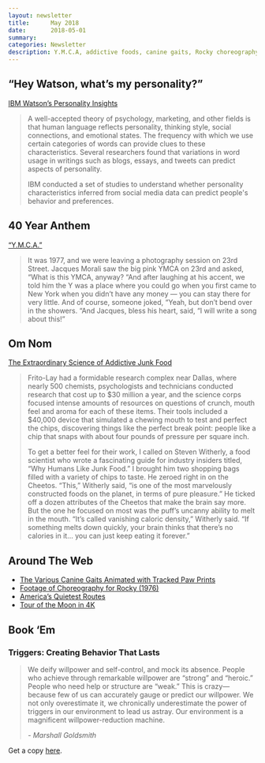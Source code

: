 ```yaml
---
layout: newsletter
title:      May 2018
date:       2018-05-01
summary:    
categories: Newsletter
description: Y.M.C.A, addictive foods, canine gaits, Rocky choreography
---
```


## “Hey Watson, what’s my personality?”

[IBM Watson’s Personality Insights](https://personality-insights-demo.ng.bluemix.net "IBM Watson’s Personality Insights")

> A well-accepted theory of psychology, marketing, and other fields is that human language reflects personality, thinking style, social connections, and emotional states. The frequency with which we use certain categories of words can provide clues to these characteristics. Several researchers found that variations in word usage in writings such as blogs, essays, and tweets can predict aspects of personality.
> 
> IBM conducted a set of studies to understand whether personality characteristics inferred from social media data can predict people's behavior and preferences.

## 40 Year Anthem

[“Y.M.C.A.”](https://www.spin.com/2008/05/ymca-oral-history/ "“Y.M.C.A.” (An Oral History)")

> It was 1977, and we were leaving a photography session on 23rd Street. Jacques Morali saw the big pink YMCA on 23rd and asked, “What is this YMCA, anyway? “And after laughing at his accent, we told him the Y was a place where you could go when you first came to New York when you didn’t have any money — you can stay there for very little. And of course, someone joked, “Yeah, but don’t bend over in the showers. “And Jacques, bless his heart, said, “I will write a song about this!”

## Om Nom

[The Extraordinary Science of Addictive Junk Food](https://www.nytimes.com/2013/02/24/magazine/the-extraordinary-science-of-junk-food.html "The Extraordinary Science of Addictive Junk Food")

> Frito-Lay had a formidable research complex near Dallas, where nearly 500 chemists, psychologists and technicians conducted research that cost up to $30 million a year, and the science corps focused intense amounts of resources on questions of crunch, mouth feel and aroma for each of these items. Their tools included a $40,000 device that simulated a chewing mouth to test and perfect the chips, discovering things like the perfect break point: people like a chip that snaps with about four pounds of pressure per square inch.
> 
> To get a better feel for their work, I called on Steven Witherly, a food scientist who wrote a fascinating guide for industry insiders titled, “Why Humans Like Junk Food.” I brought him two shopping bags filled with a variety of chips to taste. He zeroed right in on the Cheetos. “This,” Witherly said, “is one of the most marvelously constructed foods on the planet, in terms of pure pleasure.” He ticked off a dozen attributes of the Cheetos that make the brain say more. But the one he focused on most was the puff’s uncanny ability to melt in the mouth. “It’s called vanishing caloric density,” Witherly said. “If something melts down quickly, your brain thinks that there’s no calories in it… you can just keep eating it forever.”

## Around The Web

- [The Various Canine Gaits Animated with Tracked Paw Prints](http://i.imgur.com/bHgZ0Wj.gif "The Various Canine Gaits Animated with Tracked Paw Prints")
- [Footage of Choreography for Rocky (1976)](https://mobile.twitter.com/MeredithFrost/status/982484615972737025 "Footage of Choreography for Rocky (1976)")
- [America’s Quietest Routes](https://www.geotab.com/americas-quietest-routes/ "America’s Quietest Routes")
- [Tour of the Moon in 4K](https://youtu.be/nr5Pj6GQL2o "Tour of the Moon in 4K")

## Book ‘Em

### Triggers: Creating Behavior That Lasts

> We deify willpower and self-control, and mock its absence. People who achieve through remarkable willpower are “strong” and “heroic.” People who need help or structure are “weak.” This is crazy—because few of us can accurately gauge or predict our willpower. We not only overestimate it, we chronically underestimate the power of triggers in our environment to lead us astray. Our environment is a magnificent willpower-reduction machine.
>
> *- Marshall Goldsmith*

Get a copy [here](https://www.amazon.com/Triggers-Creating-Behavior-Lasts-Becoming-Person/dp/0804141231 "Triggers: Creating Behavior That Lasts").

